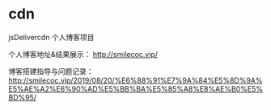# cdn
jsDelivercdn
个人博客项目

个人博客地址&结果展示： http://smilecoc.vip/

博客搭建指导与问题记录：  http://smilecoc.vip/2019/08/20/%E6%88%91%E7%9A%84%E5%8D%9A%E5%AE%A2%E6%90%AD%E5%BB%BA%E5%85%A8%E8%AE%B0%E5%BD%95/
